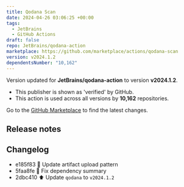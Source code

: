 ```yaml
---
title: Qodana Scan
date: 2024-04-26 03:06:25 +00:00
tags:
  - JetBrains
  - GitHub Actions
draft: false
repo: JetBrains/qodana-action
marketplace: https://github.com/marketplace/actions/qodana-scan
version: v2024.1.2
dependentsNumber: "10,162"
---
```



Version updated for **JetBrains/qodana-action** to version **v2024.1.2**.
- This publisher is shown as 'verified' by GitHub.
- This action is used across all versions by **10,162** repositories.

Go to the [GitHub Marketplace](https://github.com/marketplace/actions/qodana-scan) to find the latest changes.

## Release notes

## Changelog
* e185f83 :bug: Update artifact upload pattern
* 5faa8fe :bug: Fix dependency summary
* 2dbc410 :arrow_up: Update `qodana` to `v2024.1.2`


